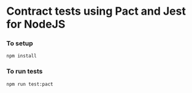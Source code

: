 # Contract tests using Pact and Jest for NodeJS

### To setup

``` npm install ```


### To run tests

``` npm run test:pact ```
